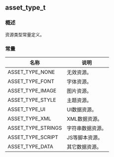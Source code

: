 ## asset\_type\_t
### 概述
 资源类型常量定义。

### 常量
<p id="asset_type_t_consts">

| 名称 | 说明 | 
| -------- | ------- | 
| ASSET\_TYPE\_NONE | 无效资源。 |
| ASSET\_TYPE\_FONT | 字体资源。 |
| ASSET\_TYPE\_IMAGE | 图片资源。 |
| ASSET\_TYPE\_STYLE | 主题资源。 |
| ASSET\_TYPE\_UI | UI数据资源。 |
| ASSET\_TYPE\_XML | XML数据资源。 |
| ASSET\_TYPE\_STRINGS | 字符串数据资源。 |
| ASSET\_TYPE\_SCRIPT | JS等脚本资源。 |
| ASSET\_TYPE\_DATA | 其它数据资源。 |
